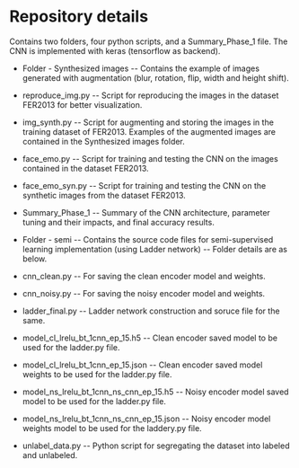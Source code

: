 # Repository details

Contains two folders, four python scripts, and a Summary_Phase_1 file. The CNN is implemented with keras (tensorflow as backend).

* Folder - Synthesized images -- Contains the example of images generated with augmentation (blur, rotation, flip, width and height shift).

* reproduce_img.py -- Script for reproducing the images in the dataset FER2013 for better visualization.

* img_synth.py -- Script for augmenting and storing the images in the training dataset of FER2013. Examples of the augmented images are contained in the Synthesized images folder.

* face_emo.py -- Script for training and testing the CNN on the images contained in the dataset FER2013.

* face_emo_syn.py -- Script for training and testing the CNN on the synthetic images from the dataset FER2013.

* Summary_Phase_1 -- Summary of the CNN architecture, parameter tuning and their impacts, and final accuracy results.

* Folder - semi -- Contains the source code files for semi-supervised learning implementation (using Ladder network) -- Folder details are as below.

* cnn_clean.py -- For saving the clean encoder model and weights.

* cnn_noisy.py -- For saving the noisy encoder model and weights.

* ladder_final.py -- Ladder network construction and soruce file for the same.

* model_cl_lrelu_bt_1cnn_ep_15.h5 -- Clean encoder saved model to be used for the ladder.py file.

* model_cl_lrelu_bt_1cnn_ep_15.json -- Clean encoder saved model weights to be used for the ladder.py file.

* model_ns_lrelu_bt_1cnn_ns_cnn_ep_15.h5 -- Noisy encoder model saved model to be used for the ladder.py file.

* model_ns_lrelu_bt_1cnn_ns_cnn_ep_15.json -- Noisy encoder model weights model to be used for the laddery.py file.

* unlabel_data.py -- Python script for segregating the dataset into labeled and unlabeled.


